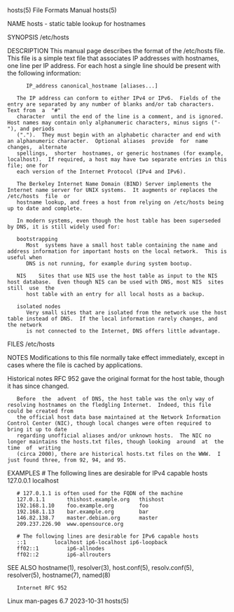 hosts(5)							      File Formats Manual							      hosts(5)

NAME
       hosts - static table lookup for hostnames

SYNOPSIS
       /etc/hosts

DESCRIPTION
       This  manual  page  describes the format of the /etc/hosts file.	 This file is a simple text file that associates IP addresses with hostnames, one line
       per IP address.	For each host a single line should be present with the following information:

	      IP_address canonical_hostname [aliases...]

       The IP address can conform to either IPv4 or IPv6.  Fields of the entry are separated by any number of blanks and/or tab characters.  Text from	a  "#"
       character  until the end of the line is a comment, and is ignored.  Host names may contain only alphanumeric characters, minus signs ("-"), and periods
       (".").  They must begin with an alphabetic character and end with an alphanumeric character.  Optional aliases  provide	for  name  changes,  alternate
       spellings,  shorter  hostnames, or generic hostnames (for example, localhost).  If required, a host may have two separate entries in this file; one for
       each version of the Internet Protocol (IPv4 and IPv6).

       The Berkeley Internet Name Domain (BIND) Server implements the Internet name server for UNIX systems.  It augments or replaces the /etc/hosts  file  or
       hostname lookup, and frees a host from relying on /etc/hosts being up to date and complete.

       In modern systems, even though the host table has been superseded by DNS, it is still widely used for:

       bootstrapping
	      Most  systems have a small host table containing the name and address information for important hosts on the local network.  This is useful when
	      DNS is not running, for example during system bootup.

       NIS    Sites that use NIS use the host table as input to the NIS host database.	Even though NIS can be used with DNS, most NIS	sites  still  use  the
	      host table with an entry for all local hosts as a backup.

       isolated nodes
	      Very small sites that are isolated from the network use the host table instead of DNS.  If the local information rarely changes, and the network
	      is not connected to the Internet, DNS offers little advantage.

FILES
       /etc/hosts

NOTES
       Modifications to this file normally take effect immediately, except in cases where the file is cached by applications.

   Historical notes
       RFC 952 gave the original format for the host table, though it has since changed.

       Before  the  advent  of DNS, the host table was the only way of resolving hostnames on the fledgling Internet.  Indeed, this file could be created from
       the official host data base maintained at the Network Information Control Center (NIC), though local changes were often required to bring it up to date
       regarding unofficial aliases and/or unknown hosts.  The NIC no longer maintains the hosts.txt files, though looking  around  at	the  time  of  writing
       (circa 2000), there are historical hosts.txt files on the WWW.  I just found three, from 92, 94, and 95.

EXAMPLES
       # The following lines are desirable for IPv4 capable hosts
       127.0.0.1       localhost

       # 127.0.1.1 is often used for the FQDN of the machine
       127.0.1.1       thishost.example.org   thishost
       192.168.1.10    foo.example.org	      foo
       192.168.1.13    bar.example.org	      bar
       146.82.138.7    master.debian.org      master
       209.237.226.90  www.opensource.org

       # The following lines are desirable for IPv6 capable hosts
       ::1	       localhost ip6-localhost ip6-loopback
       ff02::1	       ip6-allnodes
       ff02::2	       ip6-allrouters

SEE ALSO
       hostname(1), resolver(3), host.conf(5), resolv.conf(5), resolver(5), hostname(7), named(8)

       Internet RFC 952

Linux man-pages 6.7							  2023-10-31								      hosts(5)
